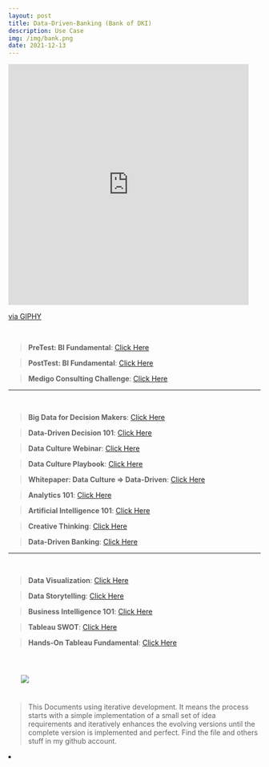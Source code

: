 ```yaml
---
layout: post
title: Data-Driven-Banking (Bank of DKI)
description: Use Case
img: /img/bank.png
date: 2021-12-13
---
```



<iframe src="https://giphy.com/embed/bTrTnPMPq8UORCrBWG" width="480" height="480" frameBorder="0" class="giphy-embed" allowFullScreen></iframe><p><a href="https://giphy.com/gifs/bTrTnPMPq8UORCrBWG">via GIPHY</a></p>

<Br>

> **PreTest: BI Fundamental**: <a href="https://forms.gle/Mt2y1e8XA3ygM2j1A">Click Here</a>

> **PostTest: BI Fundamental**: <a href="https://forms.gle/Toa75PayN6yyCCGq9">Click Here</a>
  
> **Medigo Consulting Challenge**: <a href="https://itsmecevi.github.io/medigo-bi/">Click Here</a>

 __________
  
<Br> 

> **Big Data for Decision Makers**: <a href="https://github.com/itsmecevi/widya-bdfdm/blob/main/Widya-BDFDM.pdf">Click Here</a>

> **Data-Driven Decision 101**: <a href="https://github.com/itsmecevi/widya-ddd/blob/main/widya-ddd.pdf">Click Here</a>
  
> **Data Culture Webinar**: <a href="https://github.com/itsmecevi/dataculturewebinar/blob/main/Data%20Culture%20Playbook%20Webinar%20Slide%20Deck_compressed%20(1).pdf">Click Here</a>

> **Data Culture Playbook**: <a href="https://github.com/itsmecevi/datacultureplaybook/blob/main/DataCulturePlaybookPDF_update_compressed.pdf">Click Here</a>
  
> **Whitepaper: Data Culture => Data-Driven**: <a href="">Click Here</a>
    
> **Analytics 101**: <a href="https://github.com/itsmecevi/widya-analytics101/blob/main/Widya-Analytics101.pdf">Click Here</a>
  
> **Artificial Intelligence 101**: <a href="https://github.com/itsmecevi/widya-ai1O1/blob/main/Widya-AI101.pdf">Click Here</a>
 
> **Creative Thinking**: <a href="https://github.com/itsmecevi/widya-creativethinking/blob/main/Widya-CreativeThinking.pdf">Click Here</a>
   
> **Data-Driven Banking**: <a href="https://github.com/itsmecevi/data-driven-banking/blob/main/Data-Driven%20Banking.pdf">Click Here</a>
  
__________
  
<Br> 
  
 > **Data Visualization**: <a href="https://github.com/itsmecevi/widya-dataviz/blob/main/Widya-DataViz.pdf">Click Here</a>
  
 > **Data Storytelling**: <a href="https://github.com/itsmecevi/widya-datastorytelling/blob/main/Widya-DataStorytelling.pdf">Click Here</a>
  
 > **Business Intelligence 1O1**: <a href="https://github.com/itsmecevi/widya-bi/blob/main/Widya-BI101.pdf">Click Here</a>
  
 > **Tableau SWOT**: <a href="https://github.com/itsmecevi/widya-tableau-swot/blob/main/Widya-Tableau-SWOT.pdf">Click Here</a>
  
 > **Hands-On Tableau Fundamental**: <a href="https://itsmecevi.github.io/hands-on-tableau-fundamental/">Click Here</a>
 

 

<Br>
  
<img class="col one right" src="/img/logo-widya-analytics.png" style="padding:25px">

<Br>

> This Documents using iterative development. It means the process starts with a simple implementation of a small set of idea requirements and iteratively enhances the evolving versions until the complete version is implemented and perfect.
> Find the file and others stuff in my github account.


<li>
<a id="icon" href="https://github.com/itsmecevi" target="_blank"><i class="fa fa-github fa-fw fa-2x"></i></a>
</li>


